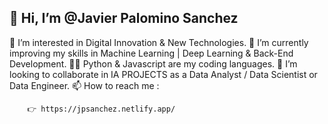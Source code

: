 ## 👋 Hi, I’m @Javier Palomino Sanchez


 👀 I’m interested in Digital Innovation & New Technologies.
 🌱 I’m currently improving my skills in Machine Learning | Deep Learning & Back-End Development.
 👨‍💻 Python & Javascript are my coding languages.
 💞️ I’m looking to collaborate in IA PROJECTS as a Data Analyst / Data Scientist or Data Engineer.
 📫 How to reach me :

        👉 https://jpsanchez.netlify.app/

        
